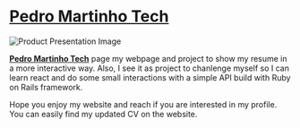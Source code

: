 # [Pedro Martinho Tech](https://pedromartinho.tech)

![Product Presentation Image](https://teste-martinho-page.s3-eu-west-1.amazonaws.com/share/sample.png)

**[Pedro Martinho Tech](https://demos.creative-tim.com/material-kit-react/#/?ref=mkr-readme)** page my webpage and project to show my resume in a more interactive way. Also, I see it as project to chanlenge myself so I can learn react and do some small interactions with a simple API build with Ruby on Rails framework.

Hope you enjoy my website and reach if you are interested in my profile. You can easily find my updated CV on the website.
